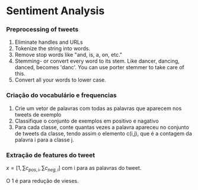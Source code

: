 # Sentiment Analysis

### Preprocessing of tweets

1. Eliminate handles and URLs
2. Tokenize the string into words. 
3. Remove stop words like "and, is, a, on, etc."
4. Stemming- or convert every word to its stem. Like dancer, dancing, danced, becomes 'danc'. You can use porter stemmer to take care of this. 
5. Convert all your words to lower case.

### Criação do vocabulário e frequencias

1. Crie um vetor de palavras com todas as palavras que aparecem nos tweets de exemplo
2. Classifique o conjunto de exemplos em positivo e nagativo
3. Para cada classe, conte quantas vezes a palavra apareceu no conjunto de tweets da classe, tendo assim o elemento c(i,j), que é a contagem da palavra i para a classe j.

### Extração de features do tweet

$x = [1, \sum{c_{pos,i}}, \sum{c_{neg,i}}]$ com i para as palavras do tweet.

O 1 é para redução de vieses.
